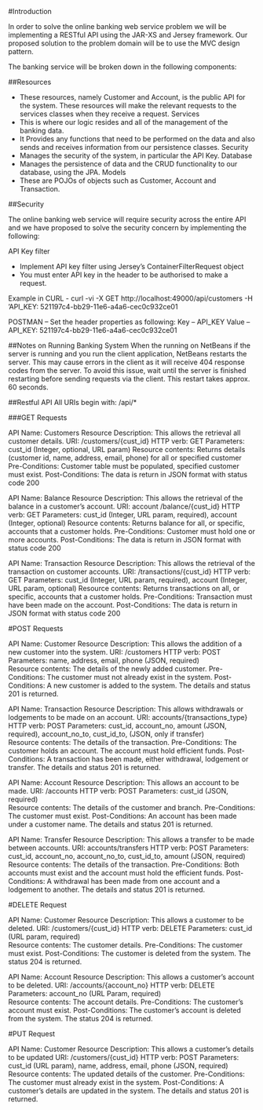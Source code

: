#Introduction

In order to solve the online banking web service problem we will be implementing a RESTful API using the JAR-XS and Jersey framework. Our proposed solution to the problem domain will be to use the MVC design pattern.

The banking service will be broken down in the following components:


##Resources
- These resources, namely Customer and Account, is the public API for the system. These resources will make the relevant requests to the services classes when they receive a request.
Services
- This is where our logic resides and all of the management of the banking data.
- It Provides any functions that need to be performed on the data and also sends and receives information from our persistence classes.
Security
- Manages the security of the system, in particular the API Key.
Database
- Manages the persistence of data and the CRUD functionality to our database, using the JPA.
Models
- These are POJOs of objects such as Customer, Account and Transaction.

##Security

The online banking web service will require security across the entire API and we have proposed to solve the security concern by implementing the following:

API Key filter 
- Implement API key filter using Jersey’s ContainerFilterRequest object
- You must enter API key in the header to be authorised to make a request. 

Example in CURL - curl -vi -X GET http://localhost:49000/api/customers -H ’API_KEY: 521197c4-bb29-11e6-a4a6-cec0c932ce01

POSTMAN – Set the header properties as following:
Key – API_KEY 
Value –API_KEY: 521197c4-bb29-11e6-a4a6-cec0c932ce01

##Notes on Running Banking System
When the running on NetBeans if the server is running and you run the client application, NetBeans restarts the server. This may cause errors in the client as it will receive 404 response codes from the server. To avoid this issue, wait until the server is finished restarting before sending requests via the client. This restart takes approx. 60 seconds.

##Restful API
All URIs begin with: /api/*

###GET Requests

API Name:  Customers Resource
Description:  This allows the retrieval all customer details.
URI:   /customers/{cust_id}
HTTP verb:  GET
Parameters: cust_id (Integer, optional, URL param)
Resource contents: Returns details (customer id, name, address, email, phone) for all or specified customer
Pre-Conditions: Customer table must be populated, specified customer must exist.
Post-Conditions: The data is return in JSON format with status code 200

API Name:   Balance Resource
Description:  This allows the retrieval of the balance in a customer’s account.
URI:  account /balance/{cust_id}
HTTP verb:  GET
Parameters: cust_id (Integer, URL param, required), account (Integer, optional)
Resource contents: Returns balance for all, or specific, accounts that a customer holds.
Pre-Conditions: Customer must hold one or more accounts.
Post-Conditions: The data is return in JSON format with status code 200

API Name: Transaction Resource
Description:  This allows the retrieval of the transaction on customer accounts.
URI:   /transactions/{cust_id}
HTTP verb:  GET
Parameters: cust_id (Integer, URL param, required), account (Integer, URL param, optional)
Resource contents: Returns transactions on all, or specific, accounts that a customer holds.
Pre-Conditions: Transaction must have been made on the account.
Post-Conditions: The data is return in JSON format with status code 200

#POST Requests

API Name: Customer Resource
Description:  This allows the addition of a new customer into the system.
URI:   /customers
HTTP verb:  POST
Parameters: name, address, email, phone (JSON, required)	
Resource contents: The details of the newly added customer.
Pre-Conditions: The customer must not already exist in the system.
Post-Conditions: A new customer is added to the system. The details and status 201 is returned.

API Name: Transaction Resource
Description:  This allows withdrawals or lodgements to be made on an account.
URI:   accounts/{transactions_type}
HTTP verb:  POST
Parameters: cust_id, account_no, amount (JSON, required), account_no_to, cust_id_to, (JSON, only if transfer)	
Resource contents: The details of the transaction.
Pre-Conditions: The customer holds an account. The account must hold efficient funds.
Post-Conditions: A transaction has been made, either withdrawal, lodgement or transfer. The details and status 201 is returned.

API Name: Account Resource
Description:  This allows an account to be made.
URI:   /accounts
HTTP verb:  POST
Parameters: cust_id (JSON, required)	
Resource contents: The details of the customer and branch.
Pre-Conditions: The customer must exist.
Post-Conditions: An account has been made under a customer name. The details and status 201 is returned.

API Name: Transfer Resource
Description:  This allows a transfer to be made between accounts.
URI:   accounts/transfers
HTTP verb:  POST
Parameters: cust_id, account_no, account_no_to, cust_id_to, amount (JSON, required)	
Resource contents: The details of the transaction.
Pre-Conditions: Both accounts must exist and the account must hold the efficient funds.
Post-Conditions: A withdrawal has been made from one account and a lodgement to another. The details and status 201 is returned.

#DELETE Request

API Name: Customer Resource
Description:  This allows a customer to be deleted.
URI:   /customers/{cust_id}
HTTP verb:  DELETE
Parameters: cust_id (URL param, required)	
Resource contents: The customer details.
Pre-Conditions: The customer must exist.
Post-Conditions: The customer is deleted from the system. The status 204 is returned.

API Name: Account Resource
Description:  This allows a customer’s account to be deleted.
URI:   /accounts/{account_no}
HTTP verb:  DELETE
Parameters: account_no (URL Param, required)	
Resource contents: The account details.
Pre-Conditions: The customer’s account must exist.
Post-Conditions: The customer’s account is deleted from the system. The status 204 is returned.

#PUT Request

API Name: Customer Resource
Description:  This allows a customer’s details to be updated
URI:   /customers/{cust_id}
HTTP verb:  POST
Parameters: cust_id (URL param), name, address, email, phone (JSON, required)	
Resource contents: The updated details of the customer.
Pre-Conditions: The customer must already exist in the system.
Post-Conditions: A customer’s details are updated in the system. The details and status 201 is returned.

